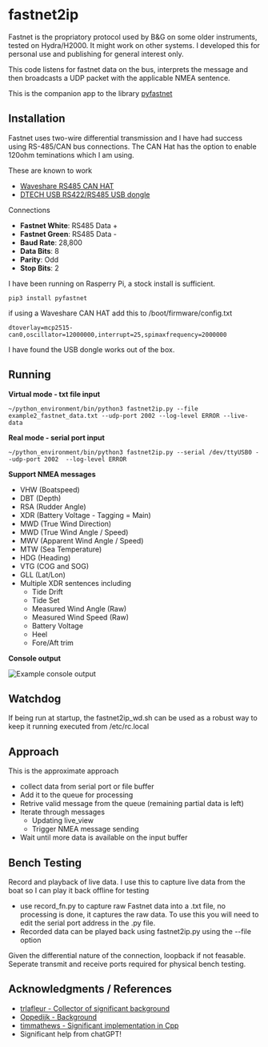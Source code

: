 # fastnet2ip
Fastnet is the propriatory protocol used by B&G on some older instruments, tested on Hydra/H2000. It might work on other systems. I developed this for personal use and publishing for general interest only. 

This code listens for fastnet data on the bus, interprets the message and then broadcasts a UDP packet with the applicable NMEA sentence.

This is the companion app to the library [pyfastnet](https://github.com/ghotihook/pyfastnet)


## Installation

Fastnet uses two-wire differential transmission and I have had success using RS-485/CAN bus connections. The CAN Hat has the option to enable 120ohm teminations which I am using.

These are known to work
- [Waveshare RS485 CAN HAT](https://www.waveshare.com/wiki/RS485_CAN_HAT)
- [DTECH USB RS422/RS485 USB dongle](https://www.amazon.com.au/DTECH-Converter-Adapter-Supports-Windows/dp/B076WVFXN8)

Connections
- **Fastnet White**: RS485 Data +
- **Fastnet Green**: RS485 Data -
- **Baud Rate**: 28,800
- **Data Bits**: 8
- **Parity**: Odd
- **Stop Bits**: 2

I have been running on Rasperry Pi, a stock install is sufficient.

```pip3 install pyfastnet```

if using a Waveshare CAN HAT add this to /boot/firmware/config.txt

```dtoverlay=mcp2515-can0,oscillator=12000000,interrupt=25,spimaxfrequency=2000000```

I have found the USB dongle works out of the box.

## Running

**Virtual mode - txt file input**

```~/python_environment/bin/python3 fastnet2ip.py --file example2_fastnet_data.txt --udp-port 2002 --log-level ERROR --live-data```

**Real mode - serial port input**

```~/python_environment/bin/python3 fastnet2ip.py --serial /dev/ttyUSB0 --udp-port 2002  --log-level ERROR```

**Support NMEA messages**
- VHW (Boatspeed)
- DBT (Depth)
- RSA (Rudder Angle)
- XDR (Battery Voltage - Tagging = Main)
- MWD (True Wind Direction)
- MWD (True Wind Angle / Speed)
- MWV (Apparent Wind Angle / Speed)
- MTW (Sea Temperature)
- HDG (Heading)
- VTG (COG and SOG)
- GLL (Lat/Lon)
- Multiple XDR sentences including
	- Tide Drift
	- Tide Set
	- Measured Wind Angle (Raw)
	- Measured Wind Speed (Raw)
	- Battery Voltage
	- Heel
	- Fore/Aft trim

**Console output**

![Example console output](images/console_output.jpg "Fastnet System Overview")


## Watchdog
If being run at startup, the fastnet2ip_wd.sh can be used as a robust way to keep it running executed from /etc/rc.local

## Approach
This is the approximate approach
- collect data from serial port or file buffer
- Add it to the queue for processing
- Retrive valid message from the queue (remaining partial data is left)
- Iterate through messages
	- Updating live_view
	- Trigger NMEA message sending
- Wait until more data is available on the input buffer


## Bench Testing
Record and playback of live data. I use this to capture live data from the boat so I can play it back offline for testing
- use record_fn.py to capture raw Fastnet data into a .txt file, no processing is done, it captures the raw data. To use this you will need to edit the serial port address in the .py file.
- Recorded data can be played back using fastnet2ip.py using the --file option

Given the differential nature of the connection, loopback if not feasable. Seperate transmit and receive ports required for physical bench testing.

## Acknowledgments / References

- [trlafleur - Collector of significant background](https://github.com/trlafleur) 
- [Oppedijk - Background](https://www.oppedijk.com/bandg/fastnet.html)
- [timmathews - Significant implementation in Cpp](https://github.com/timmathews/bg-fastnet-driver)
- Significant help from chatGPT!